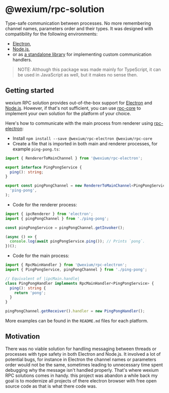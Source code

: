 # @wexium/rpc-solution

Type-safe communication between processes.
No more remembering channel names, parameters order and their types.
It was designed with compatibility for the following environments:

- [Electron](packages/rpc-electron),
- [Node.js](packages/rpc-node),
- or as [a standalone library](packages/rpc-core) for implementing custom communication handlers.

> NOTE: Although this package was made mainly for TypeScript, it can be used in JavaScript as well, but it makes no sense then.

## Getting started

wexium RPC solution provides out-of-the-box support for [Electron](packages/rpc-node) and [Node.js](packages/rpc-node).
However, if that's not sufficient, you can use [rpc-core](packages/rpc-core) to implement your own solution for the platform of your choice.

Here's how to communicate with the main process from renderer using [rpc-electron](packages/rpc-electron):

- Install `npm install --save @wexium/rpc-electron @wexium/rpc-core`
- Create a file that is imported in both main and renderer processes, for example `ping-pong.ts`:

```ts
import { RendererToMainChannel } from '@wexium/rpc-electron';

export interface PingPongService {
  ping(): string;
}

export const pingPongChannel = new RendererToMainChannel<PingPongService>(
  'ping-pong',
);
```

- Code for the renderer process:

```ts
import { ipcRenderer } from 'electron';
import { pingPongChannel } from './ping-pong';

const pingPongService = pingPongChannel.getInvoker();

(async () => {
  console.log(await pingPongService.ping()); // Prints `pong`.
})();
```

- Code for the main process:

```ts
import { RpcMainHandler } from '@wexium/rpc-electron';
import { PingPongService, pingPongChannel } from './ping-pong';

// Equivalent of |ipcMain.handle|
class PingPongHandler implements RpcMainHandler<PingPongService> {
  ping(): string {
    return 'pong';
  }
}

pingPongChannel.getReceiver().handler = new PingPongHandler();
```

More examples can be found in the `README.md` files for each platform.

## Motivation

There was no viable solution for handling messaging between threads or processes with type safety in both Electron and Node.js.
It involved a lot of potential bugs, for instance in Electron the channel names or parameters order would not be the same, sometimes leading
to unnecessary time spent debugging why the message isn't handled properly. That's where wexium RPC solutions comes in handy. this project was abandon a while back
my goal is to modernize all projects of there electron browser with free open source code as that is what there code was.
